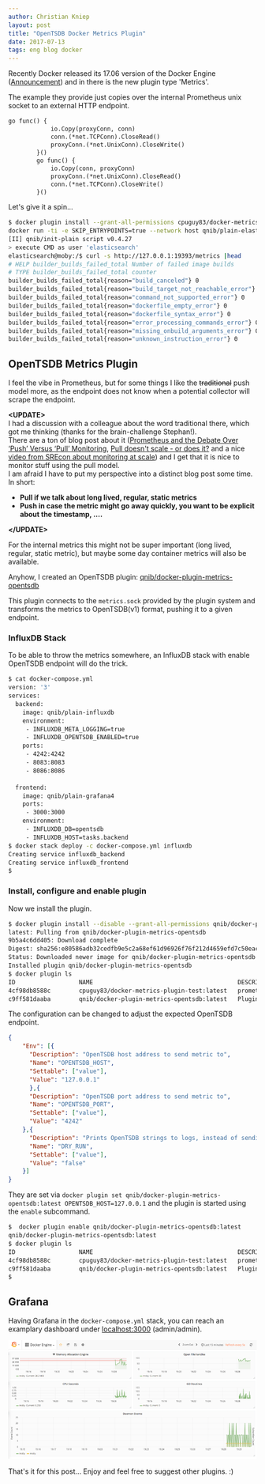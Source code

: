 ```yaml
---
author: Christian Kniep
layout: post
title: "OpenTSDB Docker Metrics Plugin"
date: 2017-07-13
tags: eng blog docker
---
```


Recently Docker released its 17.06 version of the Docker Engine ([Announcement](https://blog.docker.com/2017/06/announcing-docker-17-06-community-edition-ce/)) and in there is the new plugin type 'Metrics'.

The example they provide just copies over the internal Prometheus unix socket to an external HTTP endpoint.

```golang
go func() {
			io.Copy(proxyConn, conn)
			conn.(*net.TCPConn).CloseRead()
			proxyConn.(*net.UnixConn).CloseWrite()
		}()
		go func() {
			io.Copy(conn, proxyConn)
			proxyConn.(*net.UnixConn).CloseRead()
			conn.(*net.TCPConn).CloseWrite()
		}()
```

Let's give it a spin...

```bash
$ docker plugin install --grant-all-permissions cpuguy83/docker-metrics-plugin-test:latest
docker run -ti -e SKIP_ENTRYPOINTS=true --network host qnib/plain-elasticsearch bash
[II] qnib/init-plain script v0.4.27
> execute CMD as user 'elasticsearch'
elasticsearch@moby:/$ curl -s http://127.0.0.1:19393/metrics |head
# HELP builder_builds_failed_total Number of failed image builds
# TYPE builder_builds_failed_total counter
builder_builds_failed_total{reason="build_canceled"} 0
builder_builds_failed_total{reason="build_target_not_reachable_error"} 0
builder_builds_failed_total{reason="command_not_supported_error"} 0
builder_builds_failed_total{reason="dockerfile_empty_error"} 0
builder_builds_failed_total{reason="dockerfile_syntax_error"} 0
builder_builds_failed_total{reason="error_processing_commands_error"} 0
builder_builds_failed_total{reason="missing_onbuild_arguments_error"} 0
builder_builds_failed_total{reason="unknown_instruction_error"} 0
```

## OpenTSDB Metrics Plugin

I feel the vibe in Prometheus, but for some things I like the <s>traditional</s> push model more, as the endpoint does not know when a potential collector will scrape the endpoint.

**&lt;UPDATE&gt;**<br>
I had a discussion with a colleague about the word traditional there, which got me thinking (thanks for the brain-challenge Stephan!).<br>
There are a ton of blog post about it ([Prometheus and the Debate Over ‘Push’ Versus ‘Pull’ Monitoring](), [Pull doesn't scale - or does it?](https://prometheus.io/blog/2016/07/23/pull-does-not-scale-or-does-it/) and a nice [video from SREcon about monitoring at scale](https://www.usenix.org/conference/srecon17americas/program/presentation/wilkinson)) and I get that it is nice to monitor stuff using the pull model. <br>
I am afraid I have to put my perspective into a distinct blog post some time. In short:

- **Pull if we talk about long lived, regular, static metrics**
- **Push in case the metric might go away quickly, you want to be explicit about the timestamp, ....** 

**&lt;/UPDATE&gt;**

For the internal metrics this might not be super important (long lived, regular, static metric), but maybe some day container metrics will also be available.

Anyhow, I created an OpenTSDB plugin: [qnib/docker-plugin-metrics-opentsdb](https://github.com/qnib/docker-plugin-metrics-opentsdb)

This plugin connects to the `metrics.sock` provided by the plugin system and transforms the metrics to OpenTSDB(v1) format, pushing it to a given endpoint.

### InfluxDB Stack

To be able to throw the metrics somewhere, an InfluxDB stack with enable OpenTSDB endpoint will do the trick.

```bash
$ cat docker-compose.yml
version: '3'
services:
  backend:
    image: qnib/plain-influxdb
    environment:
     - INFLUXDB_META_LOGGING=true
     - INFLUXDB_OPENTSDB_ENABLED=true
    ports:
     - 4242:4242
     - 8083:8083
     - 8086:8086

  frontend:
    image: qnib/plain-grafana4
    ports:
     - 3000:3000
    environment:
     - INFLUXDB_DB=opentsdb
     - INFLUXDB_HOST=tasks.backend
$ docker stack deploy -c docker-compose.yml influxdb
Creating service influxdb_backend
Creating service influxdb_frontend
$
```

### Install, configure and enable plugin

Now we install the plugin.

```bash
$ docker plugin install --disable --grant-all-permissions qnib/docker-plugin-metrics-opentsdb
latest: Pulling from qnib/docker-plugin-metrics-opentsdb
9b5a4c6dd405: Download complete
Digest: sha256:e80586adb32cedfb9e5c2a68ef61d96926f76f212d4659efd7c50eac42ee48c5
Status: Downloaded newer image for qnib/docker-plugin-metrics-opentsdb:latest
Installed plugin qnib/docker-plugin-metrics-opentsdb
$ docker plugin ls
ID                  NAME                                         DESCRIPTION                          ENABLED
4cf98db8588c        cpuguy83/docker-metrics-plugin-test:latest   prometheus collector plugin          true
c9ff581daaba        qnib/docker-plugin-metrics-opentsdb:latest   Plugin to push metrics to OpenTSDB   false
```
The configuration can be changed to adjust the expected OpenTSDB endpoint.

```json
{
    "Env": [{
      "Description": "OpenTSDB host address to send metric to",
      "Name": "OPENTSDB_HOST",
      "Settable": ["value"],
      "Value": "127.0.0.1"
      },{
      "Description": "OpenTSDB port address to send metric to",
      "Name": "OPENTSDB_PORT",
      "Settable": ["value"],
      "Value": "4242"
    },{
      "Description": "Prints OpenTSDB strings to logs, instead of sending it off",
      "Name": "DRY_RUN",
      "Settable": ["value"],
      "Value": "false"
    }]
}
```

They are set via `docker plugin set qnib/docker-plugin-metrics-opentsdb:latest OPENTSDB_HOST=127.0.0.1` and the plugin is started using the `enable` subcommand.

```bash
$  docker plugin enable qnib/docker-plugin-metrics-opentsdb:latest
qnib/docker-plugin-metrics-opentsdb:latest
$ docker plugin ls
ID                  NAME                                         DESCRIPTION                          ENABLED
4cf98db8588c        cpuguy83/docker-metrics-plugin-test:latest   prometheus collector plugin          true
c9ff581daaba        qnib/docker-plugin-metrics-opentsdb:latest   Plugin to push metrics to OpenTSDB   true
$
```

## Grafana

Having Grafana in the `docker-compose.yml` stack, you can reach an examplary dashboard under [localhost:3000](http://localhost:3000/dashboard/db/docker-engine) (admin/admin).

![](/pics/2017-07-13/grafana.png)

That's it for this post... Enjoy and feel free to suggest other plugins. :)